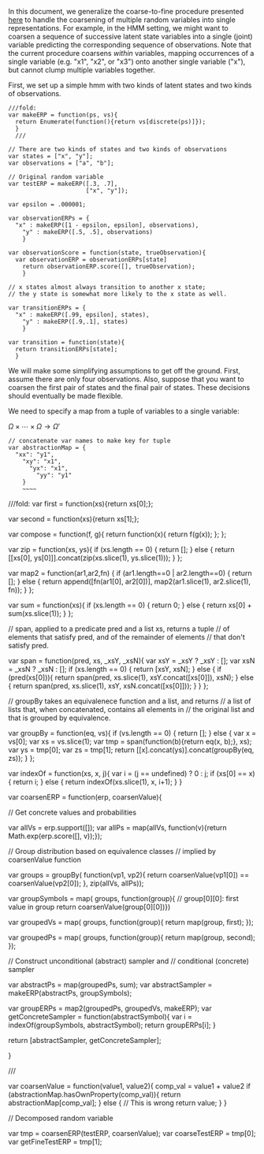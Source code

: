 In this document, we generalize the coarse-to-fine procedure presented [here](http://dippl.org/examples/coarsetofine2) to handle the coarsening of multiple random variables into single representations. For example, in the HMM setting, we might want to coarsen a sequence of successive latent state variables into a single (joint) variable predicting the corresponding sequence of observations. Note that the current procedure coarsens *within* variables, mapping occurrences of a single variable (e.g. "x1", "x2", or "x3") onto another single variable ("x"), but cannot clump multiple variables together.

First, we set up a simple hmm with two kinds of latent states and two kinds of observations.

~~~~
///fold:
var makeERP = function(ps, vs){
  return Enumerate(function(){return vs[discrete(ps)]});
  }
  ///

// There are two kinds of states and two kinds of observations
var states = ["x", "y"];
var observations = ["a", "b"];

// Original random variable
var testERP = makeERP([.3, .7],
                      ["x", "y"]);

var epsilon = .000001;

var observationERPs = {
  "x" : makeERP([1 - epsilon, epsilon], observations),
    "y" : makeERP([.5, .5], observations)
    }

var observationScore = function(state, trueObservation){
  var observationERP = observationERPs[state]
    return observationERP.score([], trueObservation);
    }

// x states almost always transition to another x state;
// the y state is somewhat more likely to the x state as well.

var transitionERPs = {
  "x" : makeERP([.99, epsilon], states),
    "y" : makeERP([.9,.1], states)
    }

var transition = function(state){
  return transitionERPs[state];
  }
  ~~~~

We will make some simplifying assumptions to get off the ground. First, assume there are only four observations. Also, suppose that you want to coarsen the first pair of states and the final pair of states. These decisions should eventually be made flexible.

We need to specify a map from a tuple of variables to a single variable:

$\Omega \times \cdots \times \Omega \rightarrow \Omega'$

~~~~
// concatenate var names to make key for tuple
var abstractionMap = {
  "xx": "y1",
    "xy": "x1",
      "yx": "x1",
        "yy": "y1"
	}
	~~~~

~~~~
///fold:
var first = function(xs){return xs[0];};

var second = function(xs){return xs[1];};

var compose = function(f, g){
  return function(x){
      return f(g(x));
        };
	};

var zip = function(xs, ys){
  if (xs.length == 0) {
      return [];
        } else {
	    return [[xs[0], ys[0]]].concat(zip(xs.slice(1), ys.slice(1)));
	      }
	      };

var map2 = function(ar1,ar2,fn) {
  if (ar1.length==0 | ar2.length==0) {
      return [];
        } else {
	    return append([fn(ar1[0], ar2[0])], map2(ar1.slice(1), ar2.slice(1), fn));
	      }
	      };

var sum = function(xs){
  if (xs.length == 0) {
      return 0;
        } else {
	    return xs[0] + sum(xs.slice(1));
	      }
	      };

// span, applied to a predicate pred and a list xs, returns a tuple
// of elements that satisfy pred, and of the remainder of elements
// that don't satisfy pred.

var span = function(pred, xs, _xsY, _xsN){
  var xsY = _xsY ? _xsY : [];
    var xsN = _xsN ? _xsN : [];
      if (xs.length == 0) {
          return [xsY, xsN];
	    } else {
	        if (pred(xs[0])){
		      return span(pred, xs.slice(1), xsY.concat([xs[0]]), xsN);
		          } else {
			        return span(pred, xs.slice(1), xsY, xsN.concat([xs[0]]));
				    }
				      }
				      };

// groupBy takes an equivalenece function and a list, and returns
// a list of lists that, when concatenated, contains all elements in
// the original list and that is grouped by equivalence.

var groupBy = function(eq, vs){
  if (vs.length == 0) {
      return [];
        } else {
	    var x = vs[0];
	        var xs = vs.slice(1);
		    var tmp = span(function(b){return eq(x, b);}, xs);
		        var ys = tmp[0];
			    var zs = tmp[1];
			        return [[x].concat(ys)].concat(groupBy(eq, zs));
				  }
				  };

var indexOf = function(xs, x, j){
  var i = (j == undefined) ? 0 : j;
    if (xs[0] == x) {
        return i;
	  } else {
	      return indexOf(xs.slice(1), x, i+1);
	        }
		}

var coarsenERP = function(erp, coarsenValue){

  // Get concrete values and probabilities

  var allVs = erp.support([]);
    var allPs = map(allVs, function(v){return Math.exp(erp.score([], v));});

  // Group distribution based on equivalence classes
    // implied by coarsenValue function

  var groups = groupBy(
      function(vp1, vp2){
            return coarsenValue(vp1[0]) == coarsenValue(vp2[0]);
	        },
		    zip(allVs, allPs));

  var groupSymbols = map(
      groups,
          function(group){
	        // group[0][0]: first value in group
		      return coarsenValue(group[0][0])})

  var groupedVs = map(
      groups,
          function(group){
	        return map(group, first);
		    });

  var groupedPs = map(
      groups,
          function(group){
	        return map(group, second);
		    });

  // Construct unconditional (abstract) sampler and
    // conditional (concrete) sampler

  var abstractPs = map(groupedPs, sum);
    var abstractSampler = makeERP(abstractPs, groupSymbols);

  var groupERPs = map2(groupedPs, groupedVs, makeERP);
    var getConcreteSampler = function(abstractSymbol){
        var i = indexOf(groupSymbols, abstractSymbol);
	    return groupERPs[i];
	      }

  return [abstractSampler, getConcreteSampler];

}

///

var coarsenValue = function(value1, value2){
  comp_val = value1 + value2
    if (abstractionMap.hasOwnProperty(comp_val)){
        return abstractionMap[comp_val];
	  } else {
	      // This is wrong
	          return value;
		    }
		    }

// Decomposed random variable

var tmp = coarsenERP(testERP, coarsenValue);
var coarseTestERP = tmp[0];
var getFineTestERP = tmp[1];